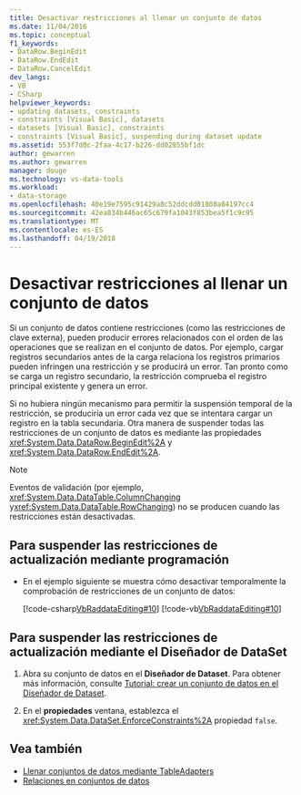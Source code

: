 ```yaml
---
title: Desactivar restricciones al llenar un conjunto de datos
ms.date: 11/04/2016
ms.topic: conceptual
f1_keywords:
- DataRow.BeginEdit
- DataRow.EndEdit
- DataRow.CancelEdit
dev_langs:
- VB
- CSharp
helpviewer_keywords:
- updating datasets, constraints
- constraints [Visual Basic], datasets
- datasets [Visual Basic], constraints
- constraints [Visual Basic], suspending during dataset update
ms.assetid: 553f7d0c-2faa-4c17-b226-dd02855bf1dc
author: gewarren
ms.author: gewarren
manager: douge
ms.technology: vs-data-tools
ms.workload:
- data-storage
ms.openlocfilehash: 40e19e7595c91429a8c52ddcdd01808a84197cc4
ms.sourcegitcommit: 42ea834b446ac65c679fa1043f853bea5f1c9c95
ms.translationtype: MT
ms.contentlocale: es-ES
ms.lasthandoff: 04/19/2018
---
```

# <a name="turn-off-constraints-while-filling-a-dataset"></a>Desactivar restricciones al llenar un conjunto de datos

Si un conjunto de datos contiene restricciones (como las restricciones de clave externa), pueden producir errores relacionados con el orden de las operaciones que se realizan en el conjunto de datos. Por ejemplo, cargar registros secundarios antes de la carga relaciona los registros primarios pueden infringen una restricción y se producirá un error. Tan pronto como se carga un registro secundario, la restricción comprueba el registro principal existente y genera un error.

Si no hubiera ningún mecanismo para permitir la suspensión temporal de la restricción, se produciría un error cada vez que se intentara cargar un registro en la tabla secundaria. Otra manera de suspender todas las restricciones de un conjunto de datos es mediante las propiedades <xref:System.Data.DataRow.BeginEdit%2A> y <xref:System.Data.DataRow.EndEdit%2A>.

> [!NOTE]
> Eventos de validación (por ejemplo, <xref:System.Data.DataTable.ColumnChanging> y<xref:System.Data.DataTable.RowChanging>) no se producen cuando las restricciones están desactivadas.

## <a name="to-suspend-update-constraints-programmatically"></a>Para suspender las restricciones de actualización mediante programación

-   En el ejemplo siguiente se muestra cómo desactivar temporalmente la comprobación de restricciones de un conjunto de datos:

     [!code-csharp[VbRaddataEditing#10](../data-tools/codesnippet/CSharp/turn-off-constraints-while-filling-a-dataset_1.cs)]
     [!code-vb[VbRaddataEditing#10](../data-tools/codesnippet/VisualBasic/turn-off-constraints-while-filling-a-dataset_1.vb)]

## <a name="to-suspend-update-constraints-using-the-dataset-designer"></a>Para suspender las restricciones de actualización mediante el Diseñador de DataSet

1.  Abra su conjunto de datos en el **Diseñador de Dataset**. Para obtener más información, consulte [Tutorial: crear un conjunto de datos en el Diseñador de Dataset](walkthrough-creating-a-dataset-with-the-dataset-designer.md).

2.  En el **propiedades** ventana, establezca el <xref:System.Data.DataSet.EnforceConstraints%2A> propiedad `false`.

## <a name="see-also"></a>Vea también

- [Llenar conjuntos de datos mediante TableAdapters](../data-tools/fill-datasets-by-using-tableadapters.md)
- [Relaciones en conjuntos de datos](../data-tools/relationships-in-datasets.md)